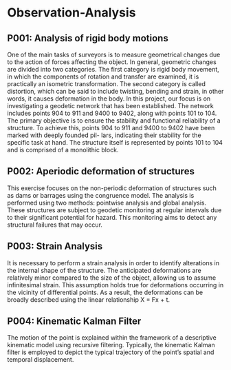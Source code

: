 # Observation-Analysis

## P001: Analysis of rigid body motions
One of the main tasks of surveyors is to measure geometrical changes due to the action of
forces affecting the object. In general, geometric changes are divided into two categories. The
first category is rigid body movement, in which the components of rotation and transfer
are examined, it is practically an isometric transformation. The second category is called
distortion, which can be said to include twisting, bending and strain, in other words, it
causes deformation in the body.
In this project, our focus is on investigating a geodetic network that has been established.
The network includes points 904 to 911 and 9400 to 9402, along with points 101 to 104.
The primary objective is to ensure the stability and functional reliability of a structure. To
achieve this, points 904 to 911 and 9400 to 9402 have been marked with deeply founded pil-
lars, indicating their stability for the specific task at hand. The structure itself is represented
by points 101 to 104 and is comprised of a monolithic block.

## P002: Aperiodic deformation of structures
This exercise focuses on the non-periodic deformation of structures such as dams or barrages
using the congruence model. The analysis is performed using two methods: pointwise analysis
and global analysis. These structures are subject to geodetic monitoring at regular intervals
due to their significant potential for hazard. This monitoring aims to detect any structural
failures that may occur.

## P003: Strain Analysis
It is necessary to perform a strain analysis in order to identify alterations in the internal
shape of the structure. The anticipated deformations are relatively minor compared to the
size of the object, allowing us to assume infinitesimal strain. This assumption holds true for
deformations occurring in the vicinity of differential points. As a result, the deformations
can be broadly described using the linear relationship X = Fx + t.

## P004: Kinematic Kalman Filter
The motion of the point is explained within the framework of a descriptive kinematic model
using recursive filtering. Typically, the kinematic Kalman filter is employed to depict the
typical trajectory of the point’s spatial and temporal displacement.
